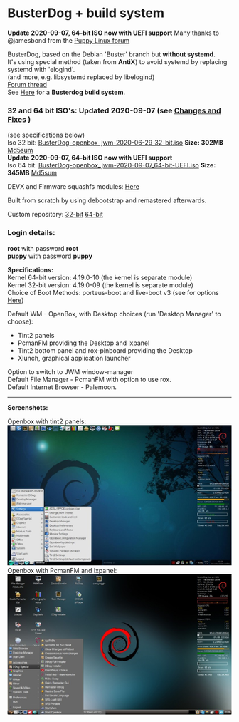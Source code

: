 # BusterDog + build system  
**Update 2020-09-07, 64-bit ISO now with UEFI support** Many thanks to @jamesbond from the [Puppy Linux forum](https://forum.puppylinux.com/index.php)  

BusterDog, based on the Debian 'Buster' branch but **without systemd**.  
It's using special method (taken from **AntiX**) to avoid systemd by replacing systemd with 'elogind'.  
(and more, e.g. libsystemd replaced by libelogind)      
[Forum thread](http://murga-linux.com/puppy/viewtopic.php?t=117255)     
See [Here](https://debiandog.github.io/MakeLive/Readme-build-busterdog.html) for a **Busterdog build system**.     

### 32 and 64 bit ISO's: Updated 2020-09-07 (see [Changes and Fixes](https://puppylinux.rockedge.org/viewtopic.php?p=206#p206) )         
(see specifications below)             
Iso 32 bit: [BusterDog-openbox_jwm-2020-06-29_32-bit.iso](https://github.com/DebianDog/BusterDog/releases/download/v0.1/BusterDog-openbox_jwm-2020-06-29_32-bit.iso) **Size: 302MB** 
[Md5sum](https://github.com/DebianDog/BusterDog/releases/download/v0.1/BusterDog-openbox_jwm-2020-06-29_32-bit.md5)  
**Update 2020-09-07, 64-bit ISO now with UEFI support**  
Iso 64 bit: [BusterDog-openbox_jwm-2020-09-07_64-bit-UEFI.iso](https://github.com/DebianDog/BusterDog/releases/download/v0.1/BusterDog-openbox_jwm-2020-09-07_64-bit-UEFI.iso) **Size: 345MB** 
[Md5sum](https://github.com/DebianDog/BusterDog/releases/download/v0.1/BusterDog-openbox_jwm-2020-09-07_64-bit-UEFI.md5)         

DEVX and Firmware squashfs modules: [Here](https://github.com/DebianDog/BusterDog/releases/tag/v0.2)         

Built from scratch by using debootstrap and remastered afterwards.     

Custom repository: [32-bit](https://doglinux.github.io/busterdog/i386/) [64-bit](https://doglinux.github.io/busterdog/amd64/)   

### Login details:
**root** with password **root**    
**puppy** with password **puppy**

**Specifications:**          
Kernel 64-bit version: 4.19.0-10 (the kernel is separate module)  
Kernel 32-bit version: 4.19.0-09 (the kernel is separate module)   
Choice of Boot Methods: porteus-boot and live-boot v3 (see for options [Here](https://github.com/DebianDog/BusterDog/raw/master/Examples-boot-codes.txt))     

Default WM - OpenBox, with Desktop choices (run 'Desktop Manager' to choose):    
- Tint2 panels    
- PcmanFM providing the Desktop and lxpanel    
- Tint2 bottom panel and rox-pinboard providing the Desktop
- Xlunch, graphical application launcher   

Option to switch to JWM window-manager                  
Default File Manager - PcmanFM with option to use rox.        
Default Internet Browser - Palemoon.   

---      
 
**Screenshots:**   
  
Openbox with tint2 panels:         
![SCREENSHOT](https://github.com/DebianDog/BusterDog/raw/master/busterdog1.jpg)        
Openbox with PcmanFM and lxpanel:       
![SCREENSHOT](https://github.com/DebianDog/BusterDog/raw/master/busterdog2.jpg)         
     

